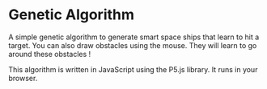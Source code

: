 # Genetic Algorithm

A simple genetic algorithm to generate smart space ships that learn to hit a target.
You can also draw obstacles using the mouse. They will learn to go around these obstacles !

This algorithm is written in JavaScript using the P5.js library. It runs in your browser.
